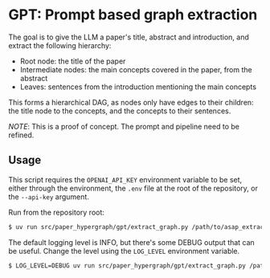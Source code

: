 # GPT: Prompt based graph extraction

The goal is to give the LLM a paper's title, abstract and introduction, and extract the
following hierarchy:
- Root node: the title of the paper
- Intermediate nodes: the main concepts covered in the paper, from the abstract
- Leaves: sentences from the introduction mentioning the main concepts

This forms a hierarchical DAG, as nodes only have edges to their children: the title node
to the concepts, and the concepts to their sentences.

*NOTE*: This is a proof of concept. The prompt and pipeline need to be refined.

## Usage

This script requires the `OPENAI_API_KEY` environment variable to be set, either through
the environment, the `.env` file at the root of the repository, or the `--api-key`
argument.

Run from the repository root:

```bash
$ uv run src/paper_hypergraph/gpt/extract_graph.py /path/to/asap_extracted.json
```

The default logging level is INFO, but there's some DEBUG output that can be useful.
Change the level using the `LOG_LEVEL` environment variable.

```bash
$ LOG_LEVEL=DEBUG uv run src/paper_hypergraph/gpt/extract_graph.py /path/to/asap_extracted.json
```
